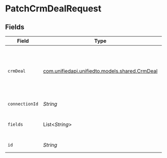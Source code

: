# PatchCrmDealRequest


## Fields

| Field                                                                            | Type                                                                             | Required                                                                         | Description                                                                      |
| -------------------------------------------------------------------------------- | -------------------------------------------------------------------------------- | -------------------------------------------------------------------------------- | -------------------------------------------------------------------------------- |
| `crmDeal`                                                                        | [com.unifiedapi.unifiedto.models.shared.CrmDeal](../../models/shared/CrmDeal.md) | :heavy_minus_sign:                                                               | A deal represents an opportunity with companies and/or contacts                  |
| `connectionId`                                                                   | *String*                                                                         | :heavy_check_mark:                                                               | ID of the connection                                                             |
| `fields`                                                                         | List<*String*>                                                                   | :heavy_minus_sign:                                                               | Comma-delimited fields to return                                                 |
| `id`                                                                             | *String*                                                                         | :heavy_check_mark:                                                               | ID of the Deal                                                                   |